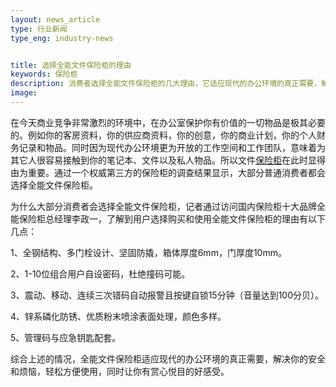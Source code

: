 ```yaml
---
layout: news_article
type: 行业新闻
type_eng: industry-news


title: 选择全能文件保险柜的理由
keywords: 保险柜
description: 消费者选择全能文件保险柜的几大理由，它适应现代的办公环境的真正需要，解决你的安全和烦恼，轻松方便使用，同时让你有赏心悦目的好感受。
image: 
---
```

在今天商业竞争非常激烈的环境中，在办公室保护你有价值的一切物品是极其必要的。例如你的客房资料，你的供应商资料，你的创意，你的商业计划，你的个人财务记录和物品。同时因为现代办公环境更为开放的工作空间和工作团队，意味着为其它人很容易接触到你的笔记本、文件以及私人物品。所以文件[保险柜](http://www.qnnsafe.com/)在此时显得由为重要。通过一个权威第三方的保险柜的调查结果显示，大部分普通消费者都会选择全能文件保险柜。

为什么大部分消费者会选择全能文件保险柜，记者通过访问国内保险柜十大品牌全能保险柜总经理李政一，了解到用户选择购买和使用全能文件保险柜的理由有以下几点：

1、全钢结构、多门栓设计、坚固防撬，箱体厚度6mm，门厚度10mm。

2、1-10位组合用户自设密码，杜绝撞码可能。

3、震动、移动、连续三次错码自动报警且按键自锁15分钟（音量达到100分贝）。

4、锌系磷化防锈、优质粉末喷涂表面处理，颜色多样。

5、管理码与应急钥匙配套。

综合上述的情况，全能文件保险柜适应现代的办公环境的真正需要，解决你的安全和烦恼，轻松方便使用，同时让你有赏心悦目的好感受。
